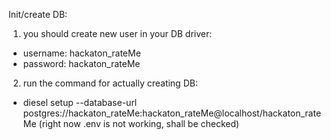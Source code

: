 Init/create DB:

1. you should create new user in your DB driver:

- username: hackaton_rateMe
- password: hackaton_rateMe

2. run the command for actually creating DB:

- diesel setup --database-url postgres://hackaton_rateMe:hackaton_rateMe@localhost/hackaton_rateMe
  (right now .env is not working, shall be checked)
